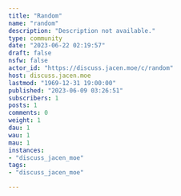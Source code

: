 ```yaml
---
title: "Random" 
name: "random"
description: "Description not available."
type: community
date: "2023-06-22 02:19:57"
draft: false
nsfw: false
actor_id: "https://discuss.jacen.moe/c/random"
host: discuss.jacen.moe
lastmod: "1969-12-31 19:00:00"
published: "2023-06-09 03:26:51"
subscribers: 1
posts: 1
comments: 0
weight: 1
dau: 1
wau: 1
mau: 1
instances:
- "discuss_jacen_moe"
tags: 
- "discuss_jacen_moe"

---
```

